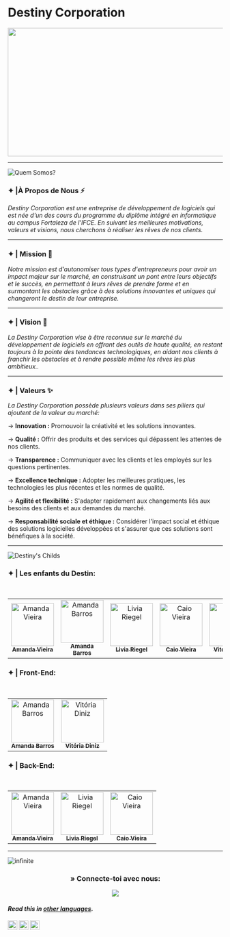 # Destiny Corporation

<p align="center"> 
  <img width="1000" height="300" src="https://github.com/Destiny-Corporation/.github/assets/96701270/4933773e-8a28-4e57-9d23-04d5f2de782b">
</p>

---
![Quem Somos?](https://github.com/Destiny-Corporation/.github/assets/93869144/1f9c846d-71bc-4332-9097-8902221a178a)

### ✦ |À Propos de Nous  ⚡
  *Destiny Corporation est une entreprise de développement de logiciels qui est née d'un des cours du programme du diplôme intégré en informatique au campus Fortaleza de l'IFCE. En suivant les meilleures motivations, valeurs et visions, nous cherchons à réaliser les rêves de nos clients.*

---
### ✦ | Mission 🏅
  *Notre mission est d'autonomiser tous types d'entrepreneurs pour avoir un impact majeur sur le marché, en construisant un pont entre leurs objectifs et le succès, en permettant à leurs rêves de prendre forme et en surmontant les obstacles grâce à des solutions innovantes et uniques qui changeront le destin de leur entreprise.*

---
### ✦ | Vision 🔭
  *La Destiny Corporation vise à être reconnue sur le marché du développement de logiciels en offrant des outils de haute qualité, en restant toujours à la pointe des tendances technologiques, en aidant nos clients à franchir les obstacles et à rendre possible même les rêves les plus ambitieux..*

---
### ✦ | Valeurs ✨
*La Destiny Corporation possède plusieurs valeurs dans ses piliers qui ajoutent de la valeur au marché:*

→ **Innovation :** Promouvoir la créativité et les solutions innovantes.

→ **Qualité :** Offrir des produits et des services qui dépassent les attentes de nos clients.

→ **Transparence :** Communiquer avec les clients et les employés sur les questions pertinentes.

→ **Excellence technique :** Adopter les meilleures pratiques, les technologies les plus récentes et les normes de qualité.

→ **Agilité et flexibilité :** S'adapter rapidement aux changements liés aux besoins des clients et aux demandes du marché.

→ **Responsabilité sociale et éthique :** Considérer l'impact social et éthique des solutions logicielles développées et s'assurer que ces solutions sont bénéfiques à la société.

---

![Destiny's Childs](https://github.com/Destiny-Corporation/.github/assets/93869144/34f67da6-3b25-4f7c-9f95-aa112b56ed65)

### ✦ | Les enfants du Destin:
<div align="center">
<table>
<tbody>
<tr>
<br>
<td align="center"><a href="https://github.com/amandavical"><img src="https://avatars.githubusercontent.com/u/95192936?v=4"(https://avatars.githubusercontent.com/u/95192936?v=4)(https://avatars.githubusercontent.com/u/95192936?v=4)" width="100px;" alt="Amanda Vieira"/><br /><sub><b>Amanda Vieira</b></sub></a><br /></td>
<td align="center"><a href="https://github.com/amandanpb"><img src="https://avatars.githubusercontent.com/u/93869144?v=4"(https://avatars.githubusercontent.com/u/93869144?v=4)(https://avatars.githubusercontent.com/u/93869144?v=4)" width="100px;" alt="Amanda Barros"/><br /><sub><b>Amanda Barros</b></sub></a><br /></td>
<td align="center"><a href="https://github.com/liviariegell"><img src="https://avatars.githubusercontent.com/u/111158714?v=4"(https://avatars.githubusercontent.com/u/111158714?v=4)(https://avatars.githubusercontent.com/u/111158714?v=4)" width="100px;" alt="Livia Riegel"/><br /><sub><b>Livia Riegel</b></sub></a><br /></td>
<td align="center"><a href="https://github.com/caioo1"><img src="https://avatars.githubusercontent.com/u/95643550?v=4"(https://avatars.githubusercontent.com/u/95643550?v=4)(https://avatars.githubusercontent.com/u/95643550?v=4)" width="100px;" alt="Caio Vieira"/><br /><sub><b>Caio Vieira</b></sub></a><br /></td>
<td align="center"><a href="https://github.com/vitoriadz"><img src="https://avatars.githubusercontent.com/u/96701270?v=4"(https://avatars.githubusercontent.com/u/96701270?v=4)(https://avatars.githubusercontent.com/u/96701270?v=4)" width="100px;" alt="Vitória Diniz"/><br /><sub><b>Vitória Diniz</b></sub></a><br /></td>
</tr>
</tbody>
</table>
</div>

### ✦ | Front-End:
<div align="center">
<table>
<tbody>
<tr>
<br>
<td align="center"><a href="https://github.com/amandanpb"><img src="https://avatars.githubusercontent.com/u/93869144?v=4" width="100px;" alt="Amanda Barros"/><br /><sub><b>Amanda Barros</b></sub></a><br /></td>
<td align="center"><a href="https://github.com/vitoriadz"><img src="https://avatars.githubusercontent.com/u/96701270?v=4" width="100px;" alt="Vitória Diniz"/><br /><sub><b>Vitória Diniz</b></sub></a><br /></td>
</tr>
</tbody>
</table>
</div>

### ✦ | Back-End:
<div align="center">
<table>
<tbody>
<tr>
<br>
<td align="center"><a href="https://github.com/amandavical"><img src="https://avatars.githubusercontent.com/u/95192936?v=4" width="100px;" alt="Amanda Vieira"/><br /><sub><b>Amanda Vieira</b></sub></a><br /></td>
<td align="center"><a href="https://github.com/liviariegell"><img src="https://avatars.githubusercontent.com/u/111158714?v=4" width="100px;" alt="Livia Riegel"/><br /><sub><b>Livia Riegel</b></sub></a><br /></td>
<td align="center"><a href="https://github.com/caioo1"><img src="https://avatars.githubusercontent.com/u/95643550?v=4" width="100px;" alt="Caio Vieira"/><br /><sub><b>Caio Vieira</b></sub></a><br /></td>
</tr>
</tbody>
</table>
</div>

---

![infinite](https://github.com/Destiny-Corporation/.github/assets/93869144/95f5ce7e-3a20-4c26-bb91-089fa7674e59)

<h3 align="center"> » Connecte-toi avec nous:</h3>
<div align="center">

<a href = "mailto:destinyscorporation@gmail.com"><img src="https://img.shields.io/badge/-Gmail-%23333?style=for-the-badge&logo=gmail&logoColor=white" target="_blank"></a>  
</div>

#### _Read this in [other languages](translations/Translations.md)._
<kbd>[<img title="Português" alt="Português" src="https://cdn.staticaly.com/gh/hjnilsson/country-flags/master/svg/br.svg" width="22">](translations/README.pt_br.md)</kbd>
<kbd>[<img title="Española" alt="Española" src="https://cdn.staticaly.com/gh/hjnilsson/country-flags/master/svg/es.svg" width="22">](translations/README.es.md)</kbd>
<kbd>[<img title="Française" alt="Française" src="https://cdn.staticaly.com/gh/hjnilsson/country-flags/master/svg/fr.svg" width="22">](translations/README.fr.md)</kbd>
